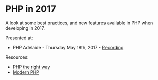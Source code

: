 # PHP in 2017

A look at some best practices, and new features available in PHP when developing in 2017.

Presented at:

* PHP Adelaide - Thursday May 18th, 2017 - [Recording](https://www.youtube.com/watch?v=X5j-8KDCOl0)

Resources:

* [PHP the right way](http://www.phptherightway.com)
* [Modern PHP](http://shop.oreilly.com/product/0636920033868.do)
